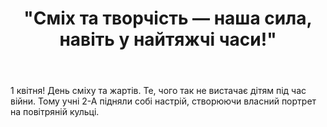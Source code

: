 ﻿---
title: '"Сміх та творчість — наша сила, навіть у найтяжчі часи!"'
---

1 квітня! День сміху та жартів. Те, чого так не вистачає дітям під час війни. Тому учні 2-А підняли собі настрій, створюючи власний портрет на повітряній кульці.

<slideshow />
